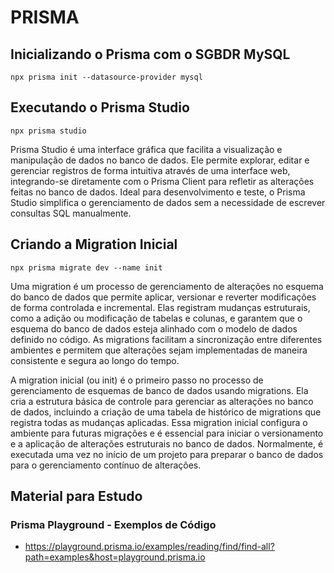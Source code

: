 # PRISMA

## Inicializando o Prisma com o SGBDR MySQL

```
npx prisma init --datasource-provider mysql
```

## Executando o Prisma Studio

```
npx prisma studio
```

Prisma Studio é uma interface gráfica que facilita a visualização e manipulação de dados no banco de dados. Ele permite explorar, editar e gerenciar registros de forma intuitiva através de uma interface web, integrando-se diretamente com o Prisma Client para refletir as alterações feitas no banco de dados. Ideal para desenvolvimento e teste, o Prisma Studio simplifica o gerenciamento de dados sem a necessidade de escrever consultas SQL manualmente.

## Criando a Migration Inicial

```
npx prisma migrate dev --name init
```

Uma migration é um processo de gerenciamento de alterações no esquema do banco de dados que permite aplicar, versionar e reverter modificações de forma controlada e incremental. Elas registram mudanças estruturais, como a adição ou modificação de tabelas e colunas, e garantem que o esquema do banco de dados esteja alinhado com o modelo de dados definido no código. As migrations facilitam a sincronização entre diferentes ambientes e permitem que alterações sejam implementadas de maneira consistente e segura ao longo do tempo.

A migration inicial (ou init) é o primeiro passo no processo de gerenciamento de esquemas de banco de dados usando migrations. Ela cria a estrutura básica de controle para gerenciar as alterações no banco de dados, incluindo a criação de uma tabela de histórico de migrations que registra todas as mudanças aplicadas. Essa migration inicial configura o ambiente para futuras migrações e é essencial para iniciar o versionamento e a aplicação de alterações estruturais no banco de dados. Normalmente, é executada uma vez no início de um projeto para preparar o banco de dados para o gerenciamento contínuo de alterações.

## Material para Estudo

### Prisma Playground - Exemplos de Código 

- https://playground.prisma.io/examples/reading/find/find-all?path=examples&host=playground.prisma.io
